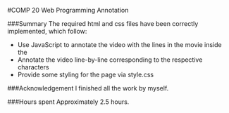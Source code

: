 #COMP 20 Web Programming Annotation

###Summary
The required html and css files have been correctly implemented, which follow:

* Use JavaScript to annotate the video with the lines in the movie inside the <div id="lyrics">
* Annotate the video line-by-line corresponding to the respective characters
* Provide some styling for the page via style.css

###Acknowledgement
I finished all the work by myself.

###Hours spent
Approximately 2.5 hours.

